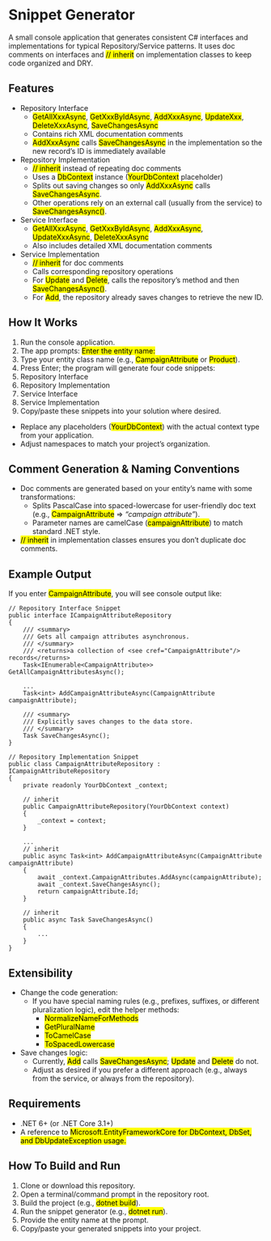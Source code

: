 # Snippet Generator
A small console application that generates consistent C# interfaces and implementations for typical Repository/Service patterns.
It uses doc comments on interfaces and <mark>// inherit</mark> on implementation classes to keep code organized and DRY.

## Features
- Repository Interface
  - <mark>GetAllXxxAsync</mark>, <mark>GetXxxByIdAsync</mark>, <mark>AddXxxAsync</mark>, <mark>UpdateXxx</mark>, <mark>DeleteXxxAsync</mark>, <mark>SaveChangesAsync</mark>
  - Contains rich XML documentation comments
  - <mark>AddXxxAsync</mark> calls <mark>SaveChangesAsync</mark> in the implementation so the new record’s ID is immediately available
- Repository Implementation
  - <mark>// inherit</mark> instead of repeating doc comments
  - Uses a <mark>DbContext</mark> instance (<mark>YourDbContext</mark> placeholder)
  - Splits out saving changes so only <mark>AddXxxAsync</mark> calls <mark>SaveChangesAsync</mark>.
  - Other operations rely on an external call (usually from the service) to <mark>SaveChangesAsync()</mark>.
- Service Interface
  - <mark>GetAllXxxAsync</mark>, <mark>GetXxxByIdAsync</mark>, <mark>AddXxxAsync</mark>, <mark>UpdateXxxAsync</mark>, <mark>DeleteXxxAsync</mark>
  - Also includes detailed XML documentation comments
- Service Implementation
  - <mark>// inherit</mark> for doc comments
  - Calls corresponding repository operations
  - For <mark>Update</mark> and <mark>Delete</mark>, calls the repository’s method and then <mark>SaveChangesAsync()</mark>.
  - For <mark>Add</mark>, the repository already saves changes to retrieve the new ID.
## How It Works
1. Run the console application.
2. The app prompts: <mark>Enter the entity name:</mark>
3. Type your entity class name (e.g., <mark>CampaignAttribute</mark> or <mark>Product</mark>).
4. Press Enter; the program will generate four code snippets:
  1. Repository Interface
  2. Repository Implementation
  3. Service Interface
  4. Service Implementation
5. Copy/paste these snippets into your solution where desired.
  - Replace any placeholders (<mark>YourDbContext</mark>) with the actual context type from your application.
  - Adjust namespaces to match your project’s organization.
## Comment Generation & Naming Conventions
- Doc comments are generated based on your entity’s name with some transformations:
  - Splits PascalCase into spaced-lowercase for user-friendly doc text (e.g., <mark>CampaignAttribute</mark> => _“campaign attribute”_).
  - Parameter names are camelCase (<mark>campaignAttribute</mark>) to match standard .NET style.
- <mark>// inherit</mark> in implementation classes ensures you don’t duplicate doc comments.
## Example Output
If you enter <mark>CampaignAttribute</mark>, you will see console output like:

```
// Repository Interface Snippet
public interface ICampaignAttributeRepository
{
    /// <summary>
    /// Gets all campaign attributes asynchronous.
    /// </summary>
    /// <returns>a collection of <see cref="CampaignAttribute"/> records</returns>
    Task<IEnumerable<CampaignAttribute>> GetAllCampaignAttributesAsync();

    ...
    Task<int> AddCampaignAttributeAsync(CampaignAttribute campaignAttribute);

    /// <summary>
    /// Explicitly saves changes to the data store.
    /// </summary>
    Task SaveChangesAsync();
}

// Repository Implementation Snippet
public class CampaignAttributeRepository : ICampaignAttributeRepository
{
    private readonly YourDbContext _context;

    // inherit
    public CampaignAttributeRepository(YourDbContext context)
    {
        _context = context;
    }

    ...
    // inherit
    public async Task<int> AddCampaignAttributeAsync(CampaignAttribute campaignAttribute)
    {
        await _context.CampaignAttributes.AddAsync(campaignAttribute);
        await _context.SaveChangesAsync();
        return campaignAttribute.Id;
    }

    // inherit
    public async Task SaveChangesAsync()
    {
        ...
    }
}
```
## Extensibility
- Change the code generation:
  - If you have special naming rules (e.g., prefixes, suffixes, or different pluralization logic), edit the helper methods:
    - <mark>NormalizeNameForMethods</mark>
    - <mark>GetPluralName</mark>
    - <mark>ToCamelCase</mark>
    - <mark>ToSpacedLowercase</mark>
- Save changes logic:
  - Currently, <mark>Add</mark> calls <mark>SaveChangesAsync</mark>; <mark>Update</mark> and <mark>Delete</mark> do not.
  - Adjust as desired if you prefer a different approach (e.g., always from the service, or always from the repository).
## Requirements
- .NET 6+ (or .NET Core 3.1+)
- A reference to <mark>Microsoft.EntityFrameworkCore for <mark>DbContext</mark>, <mark>DbSet</mark>, and <mark>DbUpdateException</mark> usage.
## How To Build and Run
1. Clone or download this repository.
2. Open a terminal/command prompt in the repository root.
3. Build the project (e.g., <mark>dotnet build</mark>).
4. Run the snippet generator (e.g., <mark>dotnet run</mark>).
5. Provide the entity name at the prompt.
6. Copy/paste your generated snippets into your project.
